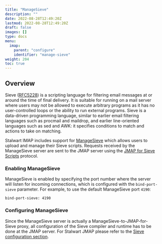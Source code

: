 ```yaml
---
title: "ManageSieve"
description: ""
date: 2022-08-28T12:49:20Z
lastmod: 2022-08-28T12:49:20Z
draft: false
images: []
type: docs
menu:
  imap:
    parent: "configure"
    identifier: "manage-sieve"
weight: 204
toc: true
---
```


## Overview

Sieve ([RFC5228](https://www.rfc-editor.org/rfc/rfc5228.html)) is a scripting language for filtering email messages at or around the time of final delivery.
It is suitable for running on a mail server where users may not be allowed to execute arbitrary programs 
as it has no user-controlled loops or the ability to run external programs.
Sieve is a data-driven programming language, similar to earlier email filtering languages such as procmail and 
maildrop, and earlier line-oriented languages such as sed and AWK: it specifies conditions to match and actions 
to take on matching.

Stalwart IMAP includes support for [ManageSieve](https://datatracker.ietf.org/doc/html/rfc5804) which allows
users to upload and manage their Sieve scripts. Requests received by the ManageSieve server are sent to the JMAP
server using the [JMAP for Sieve Scripts](https://www.ietf.org/archive/id/draft-ietf-jmap-sieve-12.html) protocol.

### Enabling ManageSieve

ManageSieve is enabled by specifying the port number where the server will listen for incoming connections, which is configured
with the ``bind-port-sieve`` parameter. For example, to use the default ManageSieve port ``4190``:

```
bind-port-sieve: 4190
```

### Configuring ManageSieve

Since the ManageSieve server is actually a ManageSieve-to-JMAP-for-Sieve proxy, all configuration of the Sieve compiler and runtime
has to be done at the JMAP server. For Stalwart JMAP please refer to the [Sieve configuration section](/jmap/configure/sieve/).

